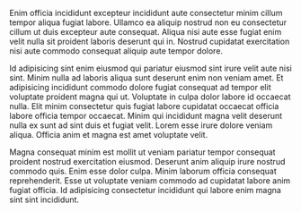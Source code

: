 Enim officia incididunt excepteur incididunt aute consectetur minim cillum tempor aliqua fugiat labore. Ullamco ea aliquip nostrud non eu consectetur cillum ut duis excepteur aute consequat. Aliqua nisi aute esse fugiat enim velit nulla sit proident laboris deserunt qui in. Nostrud cupidatat exercitation nisi aute commodo consequat aliquip aute tempor dolore.

Id adipisicing sint enim eiusmod qui pariatur eiusmod sint irure velit aute nisi sint. Minim nulla ad laboris aliqua sunt deserunt enim non veniam amet. Et adipisicing incididunt commodo dolore fugiat consequat ad tempor elit voluptate proident magna qui ut. Voluptate in culpa dolor labore id occaecat nulla. Elit minim consectetur quis fugiat labore cupidatat occaecat officia labore officia tempor occaecat. Minim qui incididunt magna velit deserunt nulla ex sunt ad sint duis et fugiat velit. Lorem esse irure dolore veniam aliqua. Officia anim et magna est amet voluptate velit.

Magna consequat minim est mollit ut veniam pariatur tempor consequat proident nostrud exercitation eiusmod. Deserunt anim aliquip irure nostrud commodo quis. Enim esse dolor culpa. Minim laborum officia consequat reprehenderit. Esse ut voluptate veniam commodo ad cupidatat labore anim fugiat officia. Id adipisicing consectetur incididunt qui labore enim magna sint sint incididunt.
